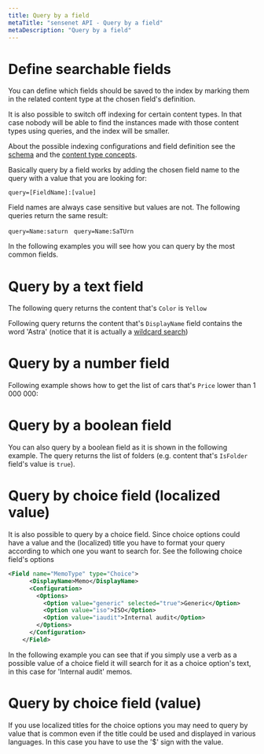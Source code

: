 ```yaml
---
title: Query by a field
metaTitle: "sensenet API - Query by a field"
metaDescription: "Query by a field"
---
```


# Define searchable fields

You can define which fields should be saved to the index by marking them in the related content type at the chosen field's definition.

It is also possible to switch off indexing for certain content types. In that case nobody will be able to find the instances made with those content types using queries, and the index will be smaller.

About the possible indexing configurations and field definition see the [schema](/concepts/content-management/02-content-model) and the [content type concepts](/concepts/content-types).

Basically query by a field works by adding the chosen field name to the query with a value that you are looking for:

```query=[FieldName]:[value]```

Field names are always case sensitive but values are not. The following queries return the same result:

```query=Name:saturn```
&nbsp;
```query=Name:SaTUrn```

In the following examples you will see how you can query by the most common fields.

# Query by a text field

The following query returns the content that's `Color` is `Yellow`

<tab category="querying" article="query-by-field" example="byShortText" />

Following query returns the content that's `DisplayName` field contains the word 'Astra' (notice that it is actually a [wildcard search](/api-docs/querying#wildcardsearch))

<tab category="querying" article="query-by-field" example="byLongText" />

# Query by a number field

Following example shows how to get the list of cars that's `Price` lower than 1 000 000:

<tab category="querying" article="query-by-field" example="byNumber" />

# Query by a boolean field

You can also query by a boolean field as it is shown in the following example. The query returns the list of folders (e.g. content that's `IsFolder` field's value is `true`).

<tab category="querying" article="query-by-field" example="byBoolean" />

# Query by choice field (localized value)

It is also possible to query by a choice field. Since choice options could have a value and the (localized) title you have to format your query according to which one you want to search for. See the following choice field's options

```xml
<Field name="MemoType" type="Choice">
      <DisplayName>Memo</DisplayName>
      <Configuration>
        <Options>
          <Option value="generic" selected="true">Generic</Option>
          <Option value="iso">ISO</Option>
          <Option value="iaudit">Internal audit</Option>
        </Options>
      </Configuration>
    </Field>

```

In the following example you can see that if you simply use a verb as a possible value of a choice field it will search for it as a choice option's text, in this case for 'Internal audit' memos.

<tab category="querying" article="query-by-field" example="byChoiceLocalized" />

# Query by choice field (value)

If you use localized titles for the choice options you may need to query by value that is common even if the title could be used and displayed in various languages. In this case you have to use the '$' sign with the value.

<tab category="querying" article="query-by-field" example="byChoice" />

